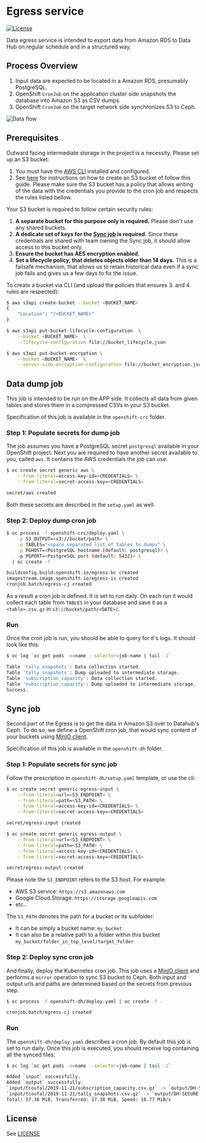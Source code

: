 # Egress service

[![License](https://img.shields.io/badge/license-APACHE2-blue.svg)](https://www.apache.org/licenses/LICENSE-2.0.html)

Data egress service is intended to export data from Amazon RDS to Data Hub on regular schedule and in a structured way.

## Process Overview

1. Input data are expected to be located in a Amazon RDS, presumably PostgreSQL.
2. OpenShift `CronJob` on the application cluster side snapshots the database into Amazon S3 as CSV dumps.
3. OpenShift `CronJob` on the target network side synchronizes S3 to Ceph.

![Data flow](../media/dataflow.png?raw=true)

## Prerequisites

Outward facing intermediate storage in the project is a necessity. Please set up an S3 bucket:

1. You must have the [AWS CLI](https://github.com/aws/aws-cli) installed and configured.
2. See [here](http://docs.aws.amazon.com/AmazonS3/latest/UG/CreatingaBucket.html) for instructions on how to create an S3 bucket of follow this guide. Please make sure the S3 bucket has a policy that allows writing of the data with the credentials you provide to the cron job and respects the rules listed bellow.

Your S3 bucket is required to follow certain security rules:

1. **A separate bucket for this purpose only is required.** Please don't use any shared buckets.
2. **A dedicate set of keys for the [Sync job](#sync-job) is required.** Since these credentials are shared with team owning the Sync job, it should allow access to this bucket only.
3. **Ensure the bucket has AES encryption enabled.**
4. **Set a lifecycle policy, that deletes objects older than 14 days.** This is a failsafe mechanism, that allows us to retain historical data even if a sync job fails and gives us a few days to fix the issue.

To create a bucket via CLI (and upload the policies that ensures 3. and 4. rules are respected):

```sh
$ aws s3api create-bucket --bucket <BUCKET_NAME>
{
    "Location": "/<BUCKET_NAME>"
}

$ aws s3api put-bucket-lifecycle-configuration  \
    --bucket <BUCKET_NAME>  \
    --lifecycle-configuration file://bucket_lifecycle.json

$ aws s3api put-bucket-encryption \
    --bucket <BUCKET_NAME>  \
    --server-side-encryption-configuration file://bucket_encryption.json
```

## Data dump job

This job is intended to be run on the APP side. It collects all data from given tables and stores them in a compressed CSVs in your S3 bucket.

Specification of this job is available in the `openshift-crc` folder.

### Step 1: Populate secrets for dump job

The job assumes you have a PostgreSQL secret `postgresql` available in your OpenShift project. Next you are required to have another secret available to you, called `aws`. It contains the AWS credentials the job can use:

```sh
$ oc create secret generic aws \
    --from-literal=access-key-id=<CREDENTIALS> \
    --from-literal=secret-access-key=<CREDENTIALS>

secret/aws created
```

Both these secrets are described in the `setup.yaml` as well.

### Step 2: Deploy dump cron job

```sh
$ oc process -f openshift-crc/deploy.yaml \
    -p S3_OUTPUT=<s3://bucket/path> \
    -p TABLES="<space separated list of tables to dump>" \
    -p PGHOST=<PostgreSQL hostname (default: postgresql)> \
    -p PGPORT=<PostgreSQL port (default: 5432)> \
  | oc create -f -

buildconfig.build.openshift.io/egress-bc created
imagestream.image.openshift.io/egress-is created
cronjob.batch/egress-cj created
```

As a result a cron job is defined. It is set to run daily. On each run it would collect each table from `TABLES` in your database and save it as a `<table>.csv.gz` in `s3://bucket/path/<DATE>/`.

### Run

Once the cron job is run, you should be able to query for it's logs. It should look like this:

```sh
$ oc log `oc get pods -o=name --selector=job-name | tail -1`

Table 'tally_snapshots': Data collection started.
Table 'tally_snapshots': Dump uploaded to intermediate storage.
Table 'subscription_capacity': Data collection started.
Table 'subscription_capacity': Dump uploaded to intermediate storage.
Success.
```

## Sync job

Second part of the Egress is to get the data in Amazon S3 over to Datahub's Ceph. To do so, we define a OpenShift cron job, that would sync content of your buckets using [MinIO client](https://docs.min.io/docs/minio-client-quickstart-guide.html).

Specification of this job is available in the `openshift-dh` folder.

### Step 1: Populate secrets for sync job

Follow the prescription in `openshift-dh/setup.yaml` template, or use the cli:

```sh
$ oc create secret generic egress-input \
    --from-literal=url=<S3_ENDPOINT> \
    --from-literal=path=<S3_PATH> \
    --from-literal=access-key-id=<CREDENTIALS> \
    --from-literal=secret-access-key=<CREDENTIALS>

secret/egress-input created

$ oc create secret generic egress-output \
    --from-literal=url=<S3_ENDPOINT> \
    --from-literal=path=<S3_PATH> \
    --from-literal=access-key-id=<CREDENTIALS> \
    --from-literal=secret-access-key=<CREDENTIALS>

secret/egress-output created
```

Please note the `S3_ENDPOINT` refers to the S3 host. For example:

- AWS S3 service: `https://s3.amazonaws.com`
- Google Cloud Storage: `https://storage.googleapis.com`
- etc..

The `S3_PATH` denotes the path for a bucket or its subfolder:

- It can be simply a bucket name: `my_bucket`
- It can also be a relative path to a folder within this bucket `my_bucket/folder_in_top_level/target_folder`

### Step 2: Deploy sync cron job

And finally, deploy the Kubernetes cron job. This job uses a [MinIO client](https://docs.min.io/docs/minio-client-quickstart-guide.html) and performs a `mirror` operation to sync S3 bucket to Ceph. Both input and output urls and paths are determined based on the secrets from previous step.

```sh
$ oc process -f openshift-dh/deploy.yaml | oc create -f -

cronjob.batch/egress-cj created
```

### Run

The `openshift-dh/deploy.yaml` describes a cron job. By default this job is set to run daily. Once this job is executed, you should receive log containing all the synced files:

```sh
$ oc log `oc get pods -o=name --selector=job-name | tail -1`

Added `input` successfully.
Added `output` successfully.
`input/tcoufal/2019-11-21/subscription_capacity.csv.gz` -> `output/DH-SECURE-USIR/2019-11-21/subscription_capacity.csv.gz`
`input/tcoufal/2019-11-21/tally_snapshots.csv.gz` -> `output/DH-SECURE-USIR/2019-11-21/tally_snapshots.csv.gz`
Total: 17.38 MiB, Transferred: 17.38 MiB, Speed: 18.77 MiB/s
```

## License

See [LICENSE](LICENSE)
